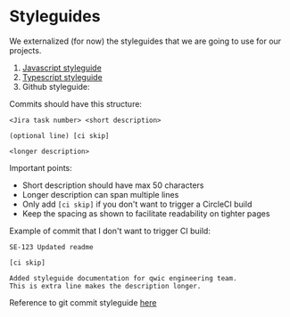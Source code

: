 # Styleguides

We externalized (for now) the styleguides that we are going to use for our projects.

1. [Javascript styleguide](https://github.com/airbnb/javascript)
2. [Typescript styleguide](https://github.com/unional/typescript-guidelines)
3. Github styleguide:

Commits should have this structure:
```
<Jira task number> <short description>

(optional line) [ci skip]

<longer description>
```
Important points:
* Short description should have max 50 characters
* Longer description can span multiple lines
* Only add `[ci skip]` if you don't want to trigger a CircleCI build
* Keep the spacing as shown to facilitate readability on tighter pages
  
Example of commit that I don't want to trigger CI build: 
```
SE-123 Updated readme

[ci skip]

Added styleguide documentation for qwic engineering team.
This is extra line makes the description longer.
```

Reference to git commit styleguide [here](https://chris.beams.io/posts/git-commit/)

